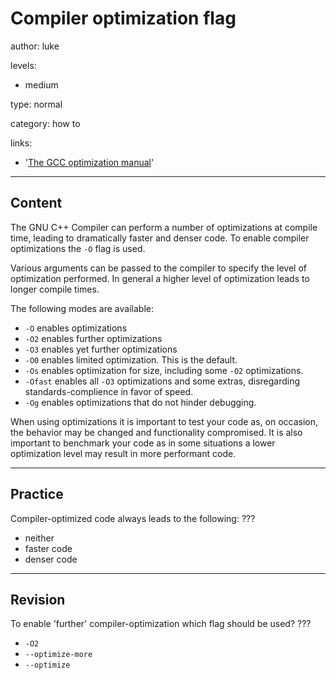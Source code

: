 # Compiler optimization flag
author: luke

levels:

  - medium

type: normal

category: how to

links:

  - '[The GCC optimization manual](https://gcc.gnu.org/onlinedocs/gcc/Optimize-Options.html)'

---
## Content

The GNU C++ Compiler can perform a number of optimizations at compile time,
leading to dramatically faster and denser code. To enable compiler optimizations
the `-O` flag is used.

Various arguments can be passed to the compiler to specify the level of
optimization performed. In general a higher level of optimization leads to
longer compile times.

The following modes are available:

* `-O` enables optimizations
* `-O2` enables further optimizations
* `-O3` enables yet further optimizations
* `-O0` enables limited optimization. This is the default.
* `-Os` enables optimization for size, including some `-O2` optimizations.
* `-Ofast` enables all `-O3` optimizations and some extras, disregarding
standards-complience in favor of speed.
* `-Og` enables optimizations that do not hinder debugging.

When using optimizations it is important to test your code as, on occasion, the
behavior may be changed and functionality compromised. It is also important
to benchmark your code as in some situations a lower optimization level may
result in more performant code.

---
## Practice

Compiler-optimized code always leads to the following:
???

* neither
* faster code
* denser code

---
## Revision

To enable 'further' compiler-optimization which flag should be used?
???

* `-O2`
* `--optimize-more`
* `--optimize`
